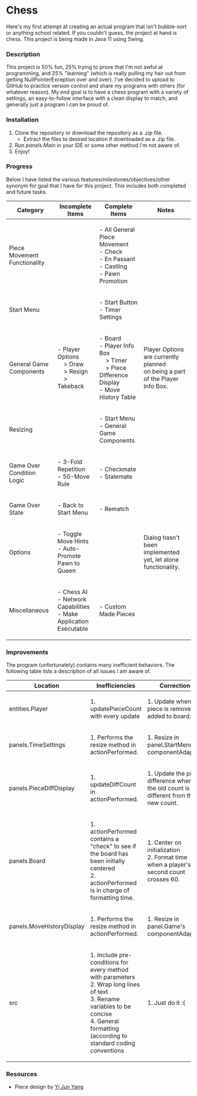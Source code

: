 # Chess
Here's my first attempt at creating an actual program that isn't bubble-sort or anything school related. If you couldn't guess, the project at hand is chess. This project is being made in Java 11 using Swing.

### Description
This project is 50% fun, 25% trying to prove that I'm not awful at programming, and 25% "learning" (which is really pulling my hair out from getting NullPointerException over and over). I've decided to upload to GitHub to practice version control and share my programs with others (for whatever reason). My end goal is to have a chess program with a variety of settings, an easy-to-follow interface with a clean display to match, and generally just a program I can be proud of.

### Installation
1. Clone the repository or download the repository as a .zip file.
   * Extract the files to desired location if downloaded as a .zip file.
2. Run *panels.Main* in your IDE or some other method I'm not aware of.
3. Enjoy!

### Progress
Below I have listed the various features/milestones/objectives/other synonym for goal that I have for this project. This includes both completed and future tasks.

<!-- If the tables looks extra surprisingly ugly, view it with "no wrap" instead of "soft wrap" -->

| Category                     | Incomplete Items                                                                                                                         | Complete Items                                                                                                                                             | Notes                                                                                      |
| ---------------------------- | ---------------------------------------------------------------------------------------------------------------------------------------- | ---------------------------------------------------------------------------------------------------------------------------------------------------------- | ------------------------------------------------------------------------------------------ |
| Piece Movement Functionality |                                                                                                                                          | <p> - All General Piece Movement<br> - Check<br> - En Passant<br> - Castling<br> - Pawn Promotion </p>                                                     |                                                                                            |
| Start Menu                   |                                                                                                                                          | <p> - Start Button<br> - Timer Settings </p>                                                                                                               |                                                                                            |
| General Game Components      | <p> - Player Options<br> &nbsp;&nbsp;&nbsp;&nbsp;> Draw<br> &nbsp;&nbsp;&nbsp;&nbsp;> Resign<br> &nbsp;&nbsp;&nbsp;&nbsp;> Takeback </p> | <p> - Board<br> - Player Info Box<br> &nbsp;&nbsp;&nbsp;&nbsp;> Timer<br> &nbsp;&nbsp;&nbsp;&nbsp;> Piece Difference Display<br> - Move History Table </p> | <p> Player Options are currently planned <br> on being a part of the Player Info Box. </p> |
| Resizing                     |                                                                                                                                          | <p> - Start Menu<br> - General Game Components </p>                                                                                                        |                                                                                            |
| Game Over Condition Logic    | <p> - 3-Fold Repetition<br> - 50-Move Rule </p>                                                                                          | <p> - Checkmate<br> - Stalemate </p>                                                                                                                       |                                                                                            |
| Game Over State              | <p> - Back to Start Menu </p>                                                                                                            | <p> - Rematch </p>                                                                                                                                         |                                                                                            |
| Options                      | <p> - Toggle Move Hints<br> - Auto-Promote Pawn to Queen </p>                                                                            |                                                                                                                                                            | <p> Dialog hasn't been implemented yet, let alone functionality. </p>                      |
| Miscellaneous                | <p> - Chess AI<br> - Network Capabilities<br> - Make Application Executable </p>                                                         | <p> - Custom Made Pieces </p>                                                                                                                              |                                                                                            |

### Improvements
The program (unfortunately) contains many inefficient behaviors. The following table lists a description of all issues I am aware of.

| Location                  | Inefficiencies                                                                                                                                                                                                | Correction                                                                                       | 
| ------------------------- | ------------------------------------------------------------------------------------------------------------------------------------------------------------------------------------------------------------- | ------------------------------------------------------------------------------------------------ |
| entities.Player           | <p> 1. updatePieceCount with every update </p>                                                                                                                                                                | <p> 1. Update when a piece is removed or added to board. </p>                                    |
| panels.TimeSettings       | <p> 1. Performs the resize method in actionPerformed. </p>                                                                                                                                                    | <p> 1. Resize in panel.StartMenu's componentAdapter. </p>                                        |
| panels.PieceDiffDisplay   | <p> 1. updateDiffCount in actionPerformed. </p>                                                                                                                                                               | <p> 1. Update the piece difference when the old count is different from the new count. </p>      |
| panels.Board              | <p> 1. actionPerformed contains a "check" to see if the board has been initially centered<br> 2. actionPerformed is in charge of formatting time. </p>                                                        | <p> 1. Center on initialization<br> 2. Format time when a player's second count crosses 60. </p> |
| panels.MoveHistoryDisplay | <p> 1. Performs the resize method in actionPerformed. </p>                                                                                                                                                    | <p> 1. Resize in panel.Game's componentAdapter. </p>                                             |
| src                       | <p> 1. Include pre-conditions for every method with parameters<br> 2. Wrap long lines of text<br> 3. Rename variables to be concise <br> 4. General formatting (according to standard coding conventions </p> | <p> 1. Just do it :( </p>                                                                        |

### Resources
* Piece design by [Yi Jun Yang](https://www.instagram.com/y.yang.art/)
